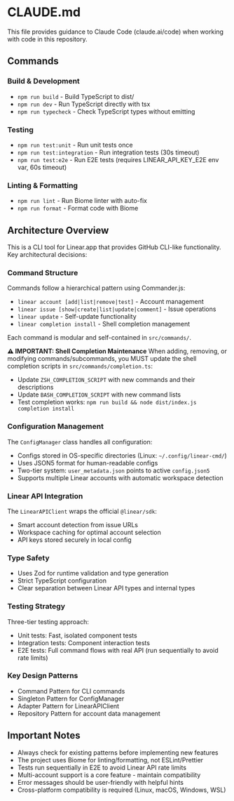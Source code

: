 # CLAUDE.md

This file provides guidance to Claude Code (claude.ai/code) when working with code in this repository.

## Commands

### Build & Development
- `npm run build` - Build TypeScript to dist/
- `npm run dev` - Run TypeScript directly with tsx
- `npm run typecheck` - Check TypeScript types without emitting

### Testing
- `npm run test:unit` - Run unit tests once
- `npm run test:integration` - Run integration tests (30s timeout)
- `npm run test:e2e` - Run E2E tests (requires LINEAR_API_KEY_E2E env var, 60s timeout)

### Linting & Formatting
- `npm run lint` - Run Biome linter with auto-fix
- `npm run format` - Format code with Biome

## Architecture Overview

This is a CLI tool for Linear.app that provides GitHub CLI-like functionality. Key architectural decisions:

### Command Structure
Commands follow a hierarchical pattern using Commander.js:
- `linear account [add|list|remove|test]` - Account management
- `linear issue [show|create|list|update|comment]` - Issue operations  
- `linear update` - Self-update functionality
- `linear completion install` - Shell completion management

Each command is modular and self-contained in `src/commands/`.

**⚠️ IMPORTANT: Shell Completion Maintenance**
When adding, removing, or modifying commands/subcommands, you MUST update the shell completion scripts in `src/commands/completion.ts`:
- Update `ZSH_COMPLETION_SCRIPT` with new commands and their descriptions
- Update `BASH_COMPLETION_SCRIPT` with new command lists
- Test completion works: `npm run build && node dist/index.js completion install`

### Configuration Management
The `ConfigManager` class handles all configuration:
- Configs stored in OS-specific directories (Linux: `~/.config/linear-cmd/`)
- Uses JSON5 format for human-readable configs
- Two-tier system: `user_metadata.json` points to active `config.json5`
- Supports multiple Linear accounts with automatic workspace detection

### Linear API Integration
The `LinearAPIClient` wraps the official `@linear/sdk`:
- Smart account detection from issue URLs
- Workspace caching for optimal account selection
- API keys stored securely in local config

### Type Safety
- Uses Zod for runtime validation and type generation
- Strict TypeScript configuration
- Clear separation between Linear API types and internal types

### Testing Strategy
Three-tier testing approach:
- Unit tests: Fast, isolated component tests
- Integration tests: Component interaction tests
- E2E tests: Full command flows with real API (run sequentially to avoid rate limits)

### Key Design Patterns
- Command Pattern for CLI commands
- Singleton Pattern for ConfigManager
- Adapter Pattern for LinearAPIClient
- Repository Pattern for account data management

## Important Notes

- Always check for existing patterns before implementing new features
- The project uses Biome for linting/formatting, not ESLint/Prettier
- Tests run sequentially in E2E to avoid Linear API rate limits
- Multi-account support is a core feature - maintain compatibility
- Error messages should be user-friendly with helpful hints
- Cross-platform compatibility is required (Linux, macOS, Windows, WSL)
